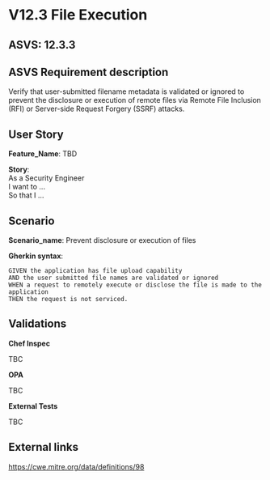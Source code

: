 # V12.3 File Execution

## ASVS: 12.3.3

## ASVS Requirement description

Verify that user-submitted filename metadata is validated or ignored to
prevent the disclosure or execution of remote files via Remote File Inclusion
(RFI) or Server-side Request Forgery (SSRF) attacks.

## User Story

**Feature_Name**: TBD

**Story**:\
As a Security Engineer\
I want to ...\
So that I ...

## Scenario

**Scenario_name**: Prevent disclosure or execution of files

**Gherkin syntax**:

```gherkin
GIVEN the application has file upload capability
AND the user submitted file names are validated or ignored
WHEN a request to remotely execute or disclose the file is made to the application
THEN the request is not serviced.
```

## Validations

**Chef Inspec**

TBC

**OPA**

TBC

**External Tests**

TBC

## External links

<https://cwe.mitre.org/data/definitions/98>
